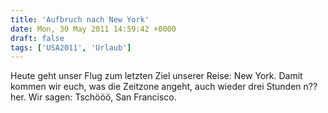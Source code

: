```yaml
---
title: 'Aufbruch nach New York'
date: Mon, 30 May 2011 14:59:42 +0000
draft: false
tags: ['USA2011', 'Urlaub']
---
```


Heute geht unser Flug zum letzten Ziel unserer Reise: New York. Damit kommen wir euch, was die Zeitzone angeht, auch wieder drei Stunden n??her. Wir sagen: Tschööö, San Francisco.